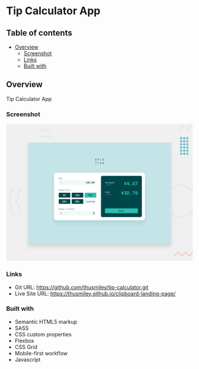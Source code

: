 # Tip Calculator App

## Table of contents

- [Overview](#overview)
  - [Screenshot](#screenshot)
  - [Links](#links)
  - [Built with](#built-with)

## Overview
Tip Calculator App

### Screenshot

![](./images/desktop-preview.jpg)


### Links

- Git URL: https://github.com/thusmiley/tip-calculator.git
- Live Site URL: https://thusmiley.github.io/clipboard-landing-page/


### Built with

- Semantic HTML5 markup
- SASS
- CSS custom properties
- Flexbox
- CSS Grid
- Mobile-first workflow
- Javascript
